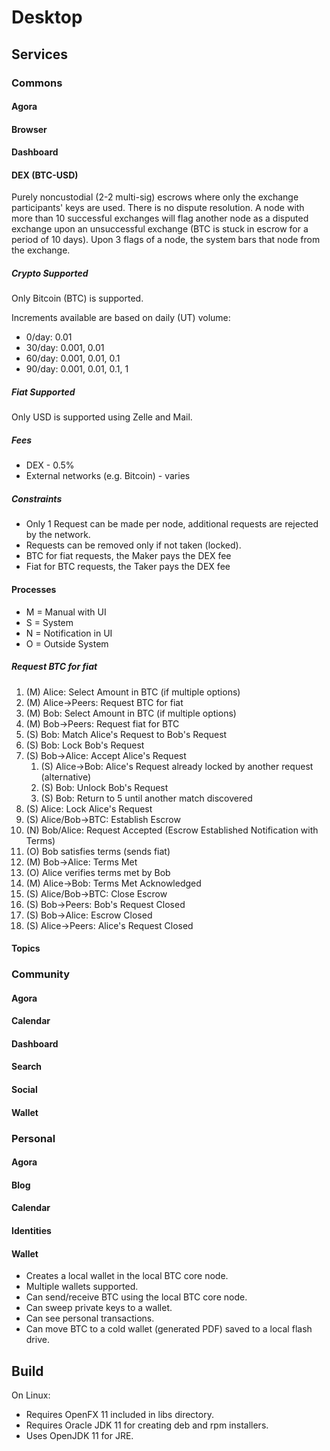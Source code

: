 # Desktop

## Services

### Commons

#### Agora

#### Browser

#### Dashboard

#### DEX (BTC-USD)
Purely noncustodial (2-2 multi-sig) escrows where only the exchange
participants' keys are used. There is no dispute resolution.
A node with more than 10 successful exchanges will flag another
node as a disputed exchange upon an unsuccessful exchange
(BTC is stuck in escrow for a period of 10 days).
Upon 3 flags of a node, the system bars that node from the exchange.

##### Crypto Supported
Only Bitcoin (BTC) is supported.

Increments available are based on daily (UT) volume:

* 0/day: 0.01
* 30/day: 0.001, 0.01
* 60/day: 0.001, 0.01, 0.1
* 90/day: 0.001, 0.01, 0.1, 1

##### Fiat Supported
Only USD is supported using Zelle and Mail.

##### Fees
* DEX - 0.5%
* External networks (e.g. Bitcoin) - varies

##### Constraints
* Only 1 Request can be made per node, additional requests are rejected by the network.
* Requests can be removed only if not taken (locked).
* BTC for fiat requests, the Maker pays the DEX fee
* Fiat for BTC requests, the Taker pays the DEX fee

#### Processes
* M = Manual with UI
* S = System
* N = Notification in UI
* O = Outside System

##### Request BTC for fiat
1. (M) Alice: Select Amount in BTC (if multiple options)
2. (M) Alice->Peers: Request BTC for fiat
3. (M) Bob: Select Amount in BTC (if multiple options)
4. (M) Bob->Peers: Request fiat for BTC
5. (S) Bob: Match Alice's Request to Bob's Request
6. (S) Bob: Lock Bob's Request
7. (S) Bob->Alice: Accept Alice's Request
    1. (S) Alice->Bob: Alice's Request already locked by another request (alternative)
    2. (S) Bob: Unlock Bob's Request
    3. (S) Bob: Return to 5 until another match discovered
8. (S) Alice: Lock Alice's Request
9. (S) Alice/Bob->BTC: Establish Escrow
10. (N) Bob/Alice: Request Accepted (Escrow Established Notification with Terms)
11. (O) Bob satisfies terms (sends fiat)
12. (M) Bob->Alice: Terms Met
13. (O) Alice verifies terms met by Bob
14. (M) Alice->Bob: Terms Met Acknowledged
15. (S) Alice/Bob->BTC: Close Escrow
16. (S) Bob->Peers: Bob's Request Closed
17. (S) Bob->Alice: Escrow Closed
18. (S) Alice->Peers: Alice's Request Closed

#### Topics

### Community

#### Agora

#### Calendar

#### Dashboard

#### Search

#### Social

#### Wallet

### Personal

#### Agora

#### Blog

#### Calendar

#### Identities

#### Wallet
* Creates a local wallet in the local BTC core node.
* Multiple wallets supported.
* Can send/receive BTC using the local BTC core node.
* Can sweep private keys to a wallet.
* Can see personal transactions.
* Can move BTC to a cold wallet (generated PDF) saved
to a local flash drive.

## Build
On Linux:
* Requires OpenFX 11 included in libs directory.
* Requires Oracle JDK 11 for creating deb and rpm installers.
* Uses OpenJDK 11 for JRE.


